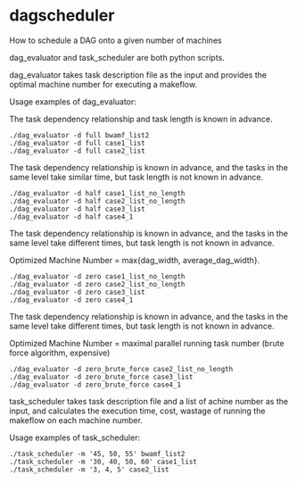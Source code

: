 dagscheduler
============

How to schedule a DAG onto a given number of machines

dag_evaluator and task_scheduler are both python scripts.

dag_evaluator takes task description file as the input and provides the optimal machine number for executing a makeflow.

Usage examples of dag_evaluator:

The task dependency relationship and task length is known in advance.

    ./dag_evaluator -d full bwamf_list2
    ./dag_evaluator -d full case1_list
    ./dag_evaluator -d full case2_list

The task dependency relationship is known in advance, and the tasks in the same level take similar time, but task length is not known in advance.

    ./dag_evaluator -d half case1_list_no_length 
    ./dag_evaluator -d half case2_list_no_length
    ./dag_evaluator -d half case3_list 
    ./dag_evaluator -d half case4_1 

The task dependency relationship is known in advance, and the tasks in the same level take different times, but task length is not known in advance.

Optimized Machine Number = max{dag_width, average_dag_width}.

    ./dag_evaluator -d zero case1_list_no_length 
    ./dag_evaluator -d zero case2_list_no_length
    ./dag_evaluator -d zero case3_list 
    ./dag_evaluator -d zero case4_1 

The task dependency relationship is known in advance, and the tasks in the same level take different times, but task length is not known in advance.

Optimized Machine Number = maximal parallel running task number (brute force algorithm, expensive)

    ./dag_evaluator -d zero_brute_force case2_list_no_length
    ./dag_evaluator -d zero_brute_force case3_list 
    ./dag_evaluator -d zero_brute_force case4_1 

task_scheduler takes task description file and a list of achine number as the input, and calculates the execution time, cost, wastage of running the makeflow on each machine number.

Usage examples of task_scheduler:

    ./task_scheduler -m '45, 50, 55' bwamf_list2
    ./task_scheduler -m '30, 40, 50, 60' case1_list
    ./task_scheduler -m '3, 4, 5' case2_list
